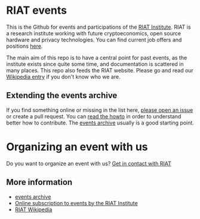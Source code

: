 # RIAT events

This is the Github for events and participations of the [RIAT Institute](https://riat.at). RIAT is a research institute working with future cryptoeconomics, open source hardware and privacy technologies. You can find current job offers and positions [here](https://riat.at/jobs).

The main aim of this repo is to have a central point for past events, as the institute exists since quite some time, and documentation is scattered in many places. This repo also feeds the RIAT website. Please go and read our [Wikipedia entry](https://en.wikipedia.org/wiki/Research_Institute_for_Arts_and_Technology) if you don't know who we are.


## Extending the events archive

If you find something online or missing in the list here, [please open an issue](https://github.com/parasew/riat-events/issues/new) or create a pull request. You can [read the howto](https://github.com/parasew/riat-events/blob/master/todo/readme.md) in order to understand better how to contribute. The [events archive](https://github.com/parasew/riat-events/tree/master/archive) usually is a good starting point.

# Organizing an event with us

Do you want to organize an event with us?
[Get in contact with RIAT](https://tally.so/r/nPdkQV)

## More information
* [events archive](https://github.com/parasew/riat-events/tree/master/archive)
* [Online subscription to events by the RIAT Institute](https://calendar.google.com/calendar/ical/riat.at_nst52qhk2fca3u8dvhce8pepbg%40group.calendar.google.com/public/basic.ics)
* [RIAT Wikipedia](https://en.wikipedia.org/wiki/Research_Institute_for_Arts_and_Technology)
